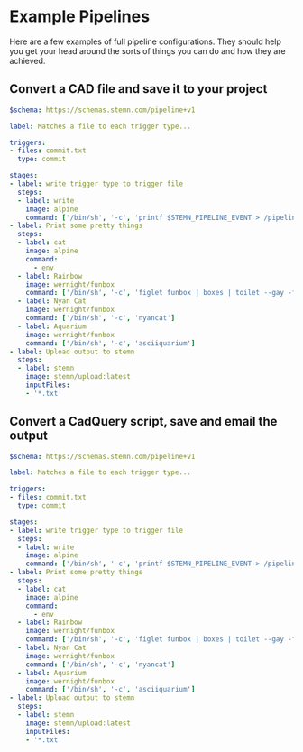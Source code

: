 # Example Pipelines

Here are a few examples of full pipeline configurations. They should help you get your head around the sorts of things you can do and how they are achieved.

## Convert a CAD file and save it to your project

```yaml
$schema: https://schemas.stemn.com/pipeline+v1

label: Matches a file to each trigger type...

triggers:
- files: commit.txt
  type: commit

stages:
- label: write trigger type to trigger file
  steps:
  - label: write
    image: alpine
    command: ['/bin/sh', '-c', 'printf $STEMN_PIPELINE_EVENT > /pipeline/$STEMN_PIPELINE_EVENT.txt']
- label: Print some pretty things
  steps:
  - label: cat
    image: alpine
    command: 
      - env
  - label: Rainbow
    image: wernight/funbox
    command: ['/bin/sh', '-c', 'figlet funbox | boxes | toilet --gay -f term']
  - label: Nyan Cat
    image: wernight/funbox
    command: ['/bin/sh', '-c', 'nyancat']
  - label: Aquarium
    image: wernight/funbox
    command: ['/bin/sh', '-c', 'asciiquarium']
- label: Upload output to stemn
  steps:
  - label: stemn
    image: stemn/upload:latest
    inputFiles:
    - '*.txt'
```

## Convert a CadQuery script, save and email the output 

```yaml
$schema: https://schemas.stemn.com/pipeline+v1

label: Matches a file to each trigger type...

triggers:
- files: commit.txt
  type: commit

stages:
- label: write trigger type to trigger file
  steps:
  - label: write
    image: alpine
    command: ['/bin/sh', '-c', 'printf $STEMN_PIPELINE_EVENT > /pipeline/$STEMN_PIPELINE_EVENT.txt']
- label: Print some pretty things
  steps:
  - label: cat
    image: alpine
    command: 
      - env
  - label: Rainbow
    image: wernight/funbox
    command: ['/bin/sh', '-c', 'figlet funbox | boxes | toilet --gay -f term']
  - label: Nyan Cat
    image: wernight/funbox
    command: ['/bin/sh', '-c', 'nyancat']
  - label: Aquarium
    image: wernight/funbox
    command: ['/bin/sh', '-c', 'asciiquarium']
- label: Upload output to stemn
  steps:
  - label: stemn
    image: stemn/upload:latest
    inputFiles:
    - '*.txt'
```

